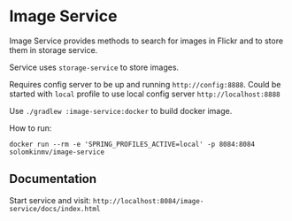 # Image Service

Image Service provides methods to search for images in Flickr and to store them in storage service.

Service uses `storage-service` to store images.

Requires config server to be up and running `http://config:8888`.
Could be started with `local` profile to use local config server `http://localhost:8888`

Use `./gradlew :image-service:docker` to build docker image.

How to run:

`docker run --rm -e 'SPRING_PROFILES_ACTIVE=local' -p 8084:8084 solomkinmv/image-service`

## Documentation

Start service and visit: `http://localhost:8084/image-service/docs/index.html`